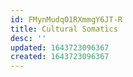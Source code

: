 ```yaml
---
id: FMynMudqO1RXmmgY6JT-R
title: Cultural Somatics
desc: ''
updated: 1643723096367
created: 1643723096367
---
```


